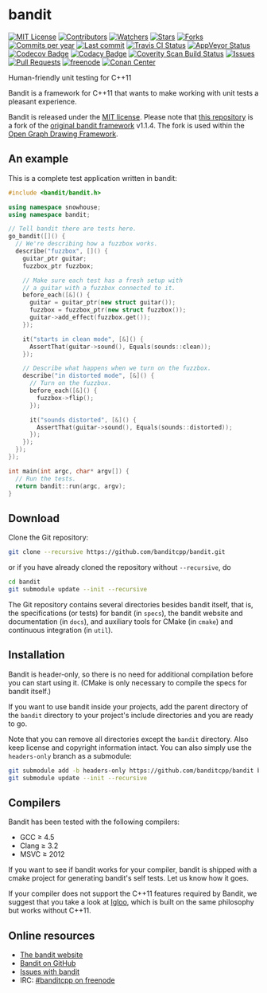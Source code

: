 bandit
======
[![MIT License](https://img.shields.io/badge/license-MIT%20License-blue.svg)](LICENSE.txt)
[![Contributors](https://img.shields.io/github/contributors/banditcpp/bandit.svg)](https://github.com/banditcpp/bandit/graphs/contributors)
[![Watchers](https://img.shields.io/github/watchers/banditcpp/bandit.svg)](https://github.com/banditcpp/bandit/watchers)
[![Stars](https://img.shields.io/github/stars/banditcpp/bandit.svg)](https://github.com/banditcpp/bandit/stargazers)
[![Forks](https://img.shields.io/github/forks/banditcpp/bandit.svg)](https://github.com/banditcpp/bandit/network/members)
[![Commits per year](https://img.shields.io/github/commit-activity/y/banditcpp/bandit.svg)](https://github.com/banditcpp/bandit/graphs/code-frequency)
[![Last commit](https://img.shields.io/github/last-commit/banditcpp/bandit/master.svg)](https://github.com/banditcpp/bandit/commits/master)
[![Travis CI Status](https://img.shields.io/travis/banditcpp/bandit/master.svg?label=tests+on+UNIX)](https://travis-ci.org/banditcpp/bandit)
[![AppVeyor Status](https://img.shields.io/appveyor/ci/banditcpp/bandit/master.svg?label=tests+on+Windows)](https://ci.appveyor.com/project/banditcpp/bandit)
[![Codecov Badge](https://img.shields.io/codecov/c/github/banditcpp/bandit/master.svg)](https://codecov.io/gh/banditcpp/bandit)
[![Codacy Badge](https://img.shields.io/codacy/grade/8b00743b0047469bbe794cdc35832a73/master.svg)](https://www.codacy.com/app/sbeyer/bandit?utm_source=github.com&amp;utm_medium=referral&amp;utm_content=banditcpp/bandit&amp;utm_campaign=Badge_Grade)
[![Coverity Scan Build Status](https://img.shields.io/coverity/scan/14169.svg)](https://scan.coverity.com/projects/banditcpp-bandit)
[![Issues](https://img.shields.io/github/issues/banditcpp/bandit.svg)](https://github.com/banditcpp/bandit/issues)
[![Pull Requests](https://img.shields.io/github/issues-pr/banditcpp/bandit.svg)](https://github.com/banditcpp/bandit/pulls)
[![freenode](https://img.shields.io/badge/chat-%20on%20freenode-brightgreen.svg)](//webchat.freenode.net/?channels=%23banditcpp)
[![Conan Center](https://shields.io/conan/v/bandit)](https://conan.io/center/recipes/bandit)

Human-friendly unit testing for C++11

Bandit is a framework for C++11 that wants to make working with unit tests a
pleasant experience.

Bandit is released under the [MIT license](LICENSE.txt).
Please note that
[this repository](https://github.com/ogdf/bandit) is a fork of the
[original bandit framework](https://github.com/joakimkarlsson/bandit) v1.1.4.
The fork is used within the [Open Graph Drawing Framework](http://ogdf.net).

## An example

This is a complete test application written in bandit:

```c++
#include <bandit/bandit.h>

using namespace snowhouse;
using namespace bandit;

// Tell bandit there are tests here.
go_bandit([]() {
  // We're describing how a fuzzbox works.
  describe("fuzzbox", []() {
    guitar_ptr guitar;
    fuzzbox_ptr fuzzbox;

    // Make sure each test has a fresh setup with
    // a guitar with a fuzzbox connected to it.
    before_each([&]() {
      guitar = guitar_ptr(new struct guitar());
      fuzzbox = fuzzbox_ptr(new struct fuzzbox());
      guitar->add_effect(fuzzbox.get());
    });

    it("starts in clean mode", [&]() {
      AssertThat(guitar->sound(), Equals(sounds::clean));
    });

    // Describe what happens when we turn on the fuzzbox.
    describe("in distorted mode", [&]() {
      // Turn on the fuzzbox.
      before_each([&]() {
        fuzzbox->flip();
      });

      it("sounds distorted", [&]() {
        AssertThat(guitar->sound(), Equals(sounds::distorted));
      });
    });
  });
});

int main(int argc, char* argv[]) {
  // Run the tests.
  return bandit::run(argc, argv);
}
```

## Download

Clone the Git repository:

```sh
git clone --recursive https://github.com/banditcpp/bandit.git
```

or if you have already cloned the repository without `--recursive`, do

```sh
cd bandit
git submodule update --init --recursive
```

The Git repository contains several directories besides bandit itself,
that is, the specifications (or tests) for bandit (in `specs`),
the bandit website and documentation (in `docs`),
and auxiliary tools for CMake (in `cmake`) and continuous integration (in `util`).

## Installation

Bandit is header-only, so there is no need for additional compilation before you
can start using it. (CMake is only necessary to compile the specs for bandit itself.)

If you want to use bandit inside your projects,
add the parent directory of the `bandit` directory to your project's
include directories and you are ready to go.

Note that you can remove all directories except the `bandit` directory.
Also keep license and copyright information intact.
You can also simply use the `headers-only` branch as a submodule:

```sh
git submodule add -b headers-only https://github.com/banditcpp/bandit bandit
git submodule update --init --recursive
```

## Compilers

Bandit has been tested with the following compilers:

 * GCC ≥ 4.5
 * Clang ≥ 3.2
 * MSVC ≥ 2012

If you want to see if bandit works for your compiler, bandit is shipped with a
cmake project for generating bandit's self tests. Let us know how it goes.

If your compiler does not support the C++11 features required by Bandit, we
suggest that you take a look at [Igloo](//iglootesting.wordpress.com/), which is
built on the same philosophy but works without C++11.

## Online resources

 * [The bandit website](//banditcpp.github.io/bandit)
 * [Bandit on GitHub](//github.com/banditcpp/bandit)
 * [Issues with bandit](//github.com/banditcpp/bandit/issues?state=open)
 * IRC: [#banditcpp on freenode](//webchat.freenode.net?channels=%23banditcpp)
